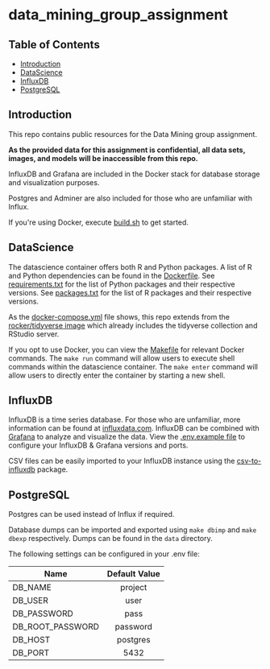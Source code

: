 # data_mining_group_assignment


## Table of Contents  

* [Introduction](#introduction) 
* [DataScience](#datascience)
* [InfluxDB](#influxdb) 
* [PostgreSQL](#postgresql)  

## Introduction

This repo contains public resources for the Data Mining group assignment.

**As the provided data for this assignment is confidential, all data sets, images, and models will be inaccessible from this repo.** 

InfluxDB and Grafana are included in the Docker stack for database storage and visualization purposes. 

Postgres and Adminer are also included for those who are unfamiliar with Influx.

If you're using Docker, execute [build.sh](build.sh) to get started.

## DataScience 

The datascience container offers both R and Python packages. A list of R and Python dependencies can be found in the [Dockerfile](Dockerfile). See [requirements.txt](scripts/user/requirements.txt) for the list of Python packages and their respective versions. See [packages.txt](scripts/user/packages.txt) for the list of R packages and their respective versions.

As the [docker-compose.yml](docker-compose.yml) file shows, this repo extends from the [rocker/tidyverse image](https://hub.docker.com/r/rocker/tidyverse) which already includes the tidyverse collection and RStudio server.

If you opt to use Docker, you can view the [Makefile](Makefile) for relevant Docker commands. The `make run` command will allow users to execute shell commands within the datascience container. The `make enter` command will allow users to directly enter the container by starting a new shell.

## InfluxDB

InfluxDB is a time series database. For those who are unfamiliar, more information can be found at [influxdata.com](https://www.influxdata.com/). InfluxDB can be combined with [Grafana](https://grafana.com/) to analyze and visualize the data. View the [.env.example file](.env.example) to configure your InfluxDB & Grafana versions and ports.

CSV files can be easily imported to your InfluxDB instance using the [csv-to-influxdb](https://github.com/fabio-miranda/csv-to-influxdb) package.

## PostgreSQL

Postgres can be used instead of Influx if required. 

Database dumps can be imported and exported using `make dbimp` and `make dbexp` respectively. Dumps can be found in the `data` directory.

The following settings can be configured in your .env file:

| Name          | Default Value |  
| ------------- |:-------------:|  
| DB_NAME       | project       | 
| DB_USER       | user          |    
| DB_PASSWORD   | pass          |    
| DB_ROOT_PASSWORD | password   |    
| DB_HOST       | postgres      |    
| DB_PORT       | 5432          |    

